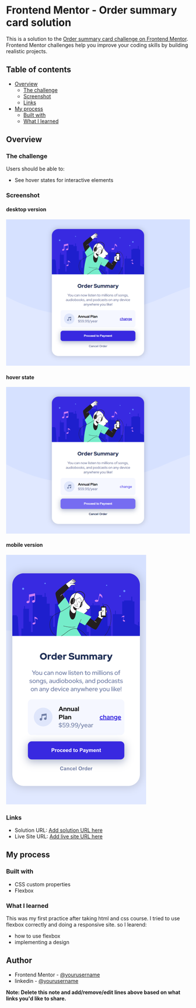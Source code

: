 # Frontend Mentor - Order summary card solution

This is a solution to the [Order summary card challenge on Frontend Mentor](https://www.frontendmentor.io/challenges/order-summary-component-QlPmajDUj). Frontend Mentor challenges help you improve your coding skills by building realistic projects.

## Table of contents

- [Overview](#overview)
  - [The challenge](#the-challenge)
  - [Screenshot](#screenshot)
  - [Links](#links)
- [My process](#my-process)
  - [Built with](#built-with)
  - [What I learned](#what-i-learned)

## Overview

### The challenge

Users should be able to:

- See hover states for interactive elements

### Screenshot

#### desktop version

![desktop version](./solution-images/desktop-version1.png)

#### hover state

![hover version](./solution-images/hover-state1.png)

#### mobile version

![mobile version](./solution-images/mobile-version1.png)

### Links

- Solution URL: [Add solution URL here](https://your-solution-url.com)
- Live Site URL: [Add live site URL here](https://your-live-site-url.com)

## My process

### Built with

- CSS custom properties
- Flexbox

### What I learned

This was my first practice after taking html and css course. I tried to use flexbox correctly and doing a responsive site.
so I learend:

- how to use flexbox
- implementing a design

## Author

- Frontend Mentor - [@yourusername](https://www.frontendmentor.io/profile/Omar-Agha)
- linkedin - [@yourusername](https://www.linkedin.com/in/omar-agha-20157620a/)

**Note: Delete this note and add/remove/edit lines above based on what links you'd like to share.**

